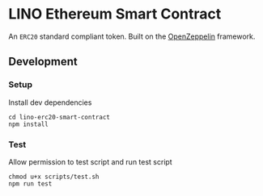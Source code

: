 # LINO Ethereum Smart Contract
An `ERC20` standard compliant token. Built on the [OpenZeppelin](https://openzeppelin.org/) framework.
## Development
### Setup
Install dev dependencies
```
cd lino-erc20-smart-contract
npm install
```
### Test
Allow permission to test script and run test script
```
chmod u+x scripts/test.sh
npm run test
```

